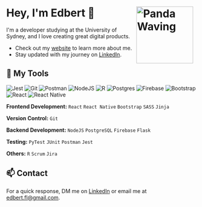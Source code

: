 # Hey, I'm Edbert 👋 <img src="https://gifdb.com/images/high/panda-waving-cartoon-sticker-pi4qfklzce0s7zo5.gif" hspace="10" alt="Panda Waving" align="right" width="150" />

I'm a developer studying at the University of Sydney, and I love creating great digital products.

- Check out my [website](https://edbert-fl.github.io) to learn more about me.
- Stay updated with my journey on [LinkedIn](https://www.linkedin.com/in/edbert-fl/).

## 🎨 My Tools
![Jest](https://img.shields.io/badge/-jest-%23C21325?style=for-the-badge&logo=jest&logoColor=white)
![Git](https://img.shields.io/badge/git-%23F05033.svg?style=for-the-badge&logo=git&logoColor=white)
![Postman](https://img.shields.io/badge/Postman-FF6C37?style=for-the-badge&logo=postman&logoColor=white)
![NodeJS](https://img.shields.io/badge/node.js-6DA55F?style=for-the-badge&logo=node.js&logoColor=white)
![R](https://img.shields.io/badge/r-%23276DC3.svg?style=for-the-badge&logo=r&logoColor=white)
![Postgres](https://img.shields.io/badge/postgres-%23316192.svg?style=for-the-badge&logo=postgresql&logoColor=white)
![Firebase](https://img.shields.io/badge/firebase-%23039BE5.svg?style=for-the-badge&logo=firebase)
![Bootstrap](https://img.shields.io/badge/bootstrap-%238511FA.svg?style=for-the-badge&logo=bootstrap&logoColor=white)
![React](https://img.shields.io/badge/react-%2320232a.svg?style=for-the-badge&logo=react&logoColor=%2361DAFB)
![React Native](https://img.shields.io/badge/react_native-%2320232a.svg?style=for-the-badge&logo=react&logoColor=%2361DAFB)


**Frontend Development:** `React` `React Native` `Bootstrap` `SASS` `Jinja`

**Version Control:** `Git`

**Backend Development:** `NodeJS` `PostgreSQL` `Firebase` `Flask`

**Testing:** `PyTest` `JUnit` `Postman` `Jest`

**Others:** `R` `Scrum` `Jira`

## 📫 Contact
For a quick response, DM me on [LinkedIn](https://www.linkedin.com/in/edbert-fl/) or email me at [edbert.fl@gmail.com](mailto:edbert.fl@gmail.com).
